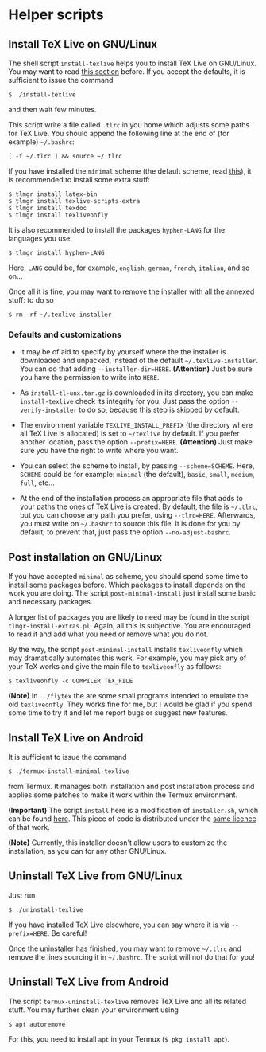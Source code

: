 # Helper scripts



## Install TeX Live on GNU/Linux

The shell script ```install-texlive``` helps you to install TeX Live on GNU/Linux. You may want to read [this section](#defaults-and-customizations) before. If you accept the defaults, it is sufficient to issue the command
```
$ ./install-texlive
```
and then wait few minutes.

This script write a file called ```.tlrc``` in you home which adjusts some paths for TeX Live. You should append the following line at the end of (for example) ```~/.bashrc```:
```
[ -f ~/.tlrc ] && source ~/.tlrc
```

If you have installed the ```minimal``` scheme (the default scheme, read [this](#defaults-and-customizations)), it is recommended to install some extra stuff:
```
$ tlmgr install latex-bin
$ tlmgr install texlive-scripts-extra
$ tlmgr install texdoc
$ tlmgr install texliveonfly
```
It is also recommended to install the packages ```hyphen-LANG``` for the languages you use:
```
$ tlmgr install hyphen-LANG
```
Here, ```LANG``` could be, for example, ```english```, ```german```, ```french```, ```italian```, and so on...

Once all it is fine, you may want to remove the installer with all the annexed stuff: to do so
```
$ rm -rf ~/.texlive-installer
```

### Defaults and customizations

* It may be of aid to specify by yourself where the the installer is downloaded and unpacked, instead of the default ```~/.texlive-installer```. You can do that adding ```--installer-dir=HERE```. **(Attention)** Just be sure you have the permission to write into ```HERE```.

* As ```install-tl-unx.tar.gz``` is downloaded in its directory, you can make ```install-texlive``` check its integrity for you. Just pass the option ```--verify-installer``` to do so, because this step is skipped by default.

* The environment variable ```TEXLIVE_INSTALL_PREFIX``` (the directory where all TeX Live is allocated) is set to ```~/texlive``` by default. If you prefer another location, pass the option ```--prefix=HERE```. **(Attention)** Just make sure you have the right to write where you want.

* You can select the scheme to install, by passing ```--scheme=SCHEME```. Here, ```SCHEME``` could be for example: ```minimal``` (the default), ```basic```, ```small```, ```medium```, ```full```, etc...

* At the end of the installation process an appropriate file that adds to your paths the ones of TeX Live is created. By default, the file is ```~/.tlrc```, but you can choose any path you prefer, using ```--tlrc=HERE```. Afterwards, you must write on ```~/.bashrc``` to source this file. It is done for you by default; to prevent that, just pass the option ```--no-adjust-bashrc```.



## Post installation on GNU/Linux

If you have accepted ```minimal``` as scheme, you should spend some time to install some packages before. Which packages to install depends on the work you are doing. The script ```post-minimal-install``` just install some basic and necessary packages. 

A longer list of packages you are likely to need may be found in the script ```tlmgr-install-extras.pl```. Again, all this is subjective. You are encouraged to read it and add what you need or remove what you do not.

By the way, the script ```post-minimal-install``` installs ```texliveonfly``` which may dramatically automates this work. For example, you may pick any of your TeX works and give the main file to ```texliveonfly``` as follows:
```
$ texliveonfly -c COMPILER TEX_FILE
```

**(Note)** In ```../flytex``` the are some small programs intended to emulate the old ```texliveonfly```. They works fine for me, but I would be glad if you spend some time to try it and let me report bugs or suggest new features.



## Install TeX Live on Android

It is sufficient to issue the command
```
$ ./termux-install-minimal-texlive
```
from Termux. It manages both installation and post installation process and applies some patches to make it work within the Termux environment.

**(Important)** The script ```install``` here is a modification of ```installer.sh```, which can be found [here](https://github.com/termux/termux-packages/blob/master/packages/texlive-installer). This piece of code is distributed under the [same licence](https://github.com/termux/termux-packages/blob/master/LICENSE.md) of that work.

**(Note)** Currently, this installer doesn't allow users to customize the installation, as you can for any other GNU/Linux.



## Uninstall TeX Live from GNU/Linux

Just run
```
$ ./uninstall-texlive
```
If you have installed TeX Live elsewhere, you can say where it is via ```--prefix=HERE```. Be careful!

Once the uninstaller has finished, you may want to remove ```~/.tlrc``` and remove the lines sourcing it in ```~/.bashrc```. The script will not do that for you!



## Uninstall TeX Live from Android

The script ```termux-uninstall-texlive``` removes TeX Live and all its related stuff. You may further clean your environment using
```
$ apt autoremove
```
For this, you need to install ```apt``` in your Termux (```$ pkg install apt```).
